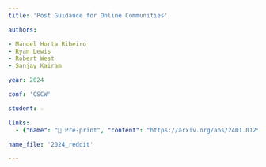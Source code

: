 ```yaml
---
title: 'Post Guidance for Online Communities'

authors:

- Manoel Horta Ribeiro
- Ryan Lewis
- Robert West
- Sanjay Kairam

year: 2024

conf: 'CSCW'

student: ☆

links:
  - {"name": "📄 Pre-print", "content": "https://arxiv.org/abs/2401.01253"}

name_file: '2024_reddit'

---
```




